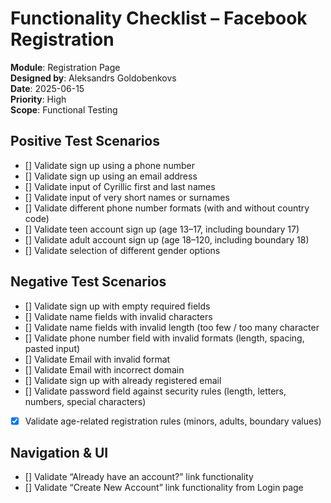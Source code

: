 # Functionality Checklist – Facebook Registration

**Module**: Registration Page  
**Designed by**: Aleksandrs Goldobenkovs  
**Date**: 2025-06-15  
**Priority**: High  
**Scope**: Functional Testing

##  Positive Test Scenarios
- [] Validate sign up using a phone number  
- [] Validate sign up using an email address  
- [] Validate input of Cyrillic first and last names  
- [] Validate input of very short names or surnames  
- [] Validate different phone number formats (with and without country code)  
- [] Validate teen account sign up (age 13–17, including boundary 17)  
- [] Validate adult account sign up (age 18–120, including boundary 18)  
- [] Validate selection of different gender options  

##  Negative Test Scenarios
- [] Validate sign up with empty required fields  
- [] Validate name fields with invalid characters  
- [] Validate name fields with invalid length (too few / too many character
- [] Validate phone number field with invalid formats (length, spacing, pasted input)  
- [] Validate Email with invalid format  
- [] Validate Email with incorrect domain  
- [] Validate sign up with already registered email  
- [] Validate password field against security rules (length, letters, numbers, special characters)  
- [x] Validate age-related registration rules (minors, adults, boundary values)  

##  Navigation & UI
- [] Validate “Already have an account?” link functionality  
- [] Validate “Create New Account” link functionality from Login page  
